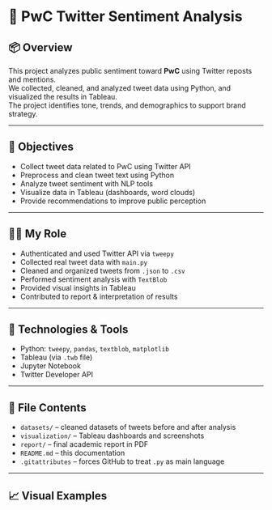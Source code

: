 # 💬 PwC Twitter Sentiment Analysis

## 📦 Overview

This project analyzes public sentiment toward **PwC** using Twitter reposts and mentions.  
We collected, cleaned, and analyzed tweet data using Python, and visualized the results in Tableau.  
The project identifies tone, trends, and demographics to support brand strategy.

---

## 🎯 Objectives

- Collect tweet data related to PwC using Twitter API
- Preprocess and clean tweet text using Python
- Analyze tweet sentiment with NLP tools
- Visualize data in Tableau (dashboards, word clouds)
- Provide recommendations to improve public perception

---

## 👩‍💻 My Role

- Authenticated and used Twitter API via `tweepy`
- Collected real tweet data with `main.py`
- Cleaned and organized tweets from `.json` to `.csv`
- Performed sentiment analysis with `TextBlob`
- Provided visual insights in Tableau
- Contributed to report & interpretation of results

---

## 🧰 Technologies & Tools

- Python: `tweepy`, `pandas`, `textblob`, `matplotlib`
- Tableau (via `.twb` file)
- Jupyter Notebook
- Twitter Developer API

---

## 📂 File Contents

- `datasets/` – cleaned datasets of tweets before and after analysis  
- `visualization/` – Tableau dashboards and screenshots  
- `report/` – final academic report in PDF  
- `README.md` – this documentation  
- `.gitattributes` – forces GitHub to treat `.py` as main language

---

## 📈 Visual Examples

